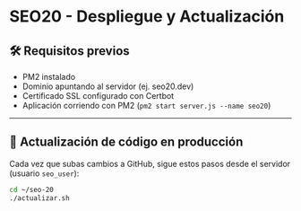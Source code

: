 # SEO20 - Despliegue y Actualización

## 🛠 Requisitos previos
- PM2 instalado
- Dominio apuntando al servidor (ej. seo20.dev)
- Certificado SSL configurado con Certbot
- Aplicación corriendo con PM2 (`pm2 start server.js --name seo20`)

---

## 🚀 Actualización de código en producción

Cada vez que subas cambios a GitHub, sigue estos pasos desde el servidor (usuario `seo_user`):

```bash
cd ~/seo-20
./actualizar.sh
